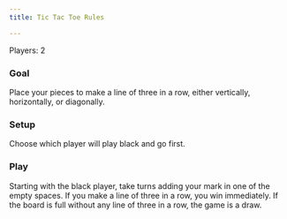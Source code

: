 ```yaml
---
title: Tic Tac Toe Rules

---
```

Players: 2

### Goal
Place your pieces to make a line of three in a row, either vertically,
horizontally, or diagonally.

### Setup
Choose which player will play black and go first.

### Play
Starting with the black player, take turns adding your mark in one of the empty
spaces. If you make a line of three in a row, you win immediately. If the board
is full without any line of three in a row, the game is a draw.
